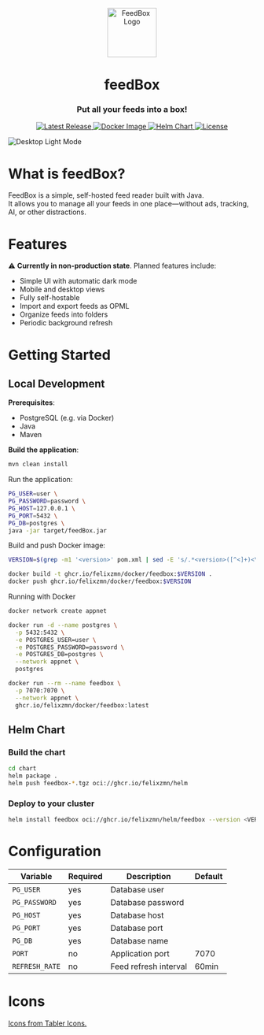 <p align="center">
  <img src="./src/main/resources/static/icons/package.svg" alt="FeedBox Logo" width="100"/>
</p>

<h1 align="center">feedBox</h1>
<h3 align="center">Put all your feeds into a box!</h3>

<p align="center">
  <!-- Build / CI -->
  <!-- <a href="https://github.com/felixzmn/feedbox/actions">
    <img src="https://github.com/felixzmn/feedbox/actions/workflows/build.yml/badge.svg" alt="Build Status"/>
  </a> -->
  <!-- Latest Release -->
  <a href="https://github.com/felixzmn/feedbox/releases">
    <img src="https://img.shields.io/github/v/release/felixzmn/feedbox?logo=github" alt="Latest Release"/>
  </a>
  <!-- Docker Image -->
  <a href="https://ghcr.io/felixzmn/docker/feedbox">
    <img src="https://img.shields.io/badge/docker-ghcr.io%2Ffeedbox-blue?logo=docker" alt="Docker Image"/>
  </a>
  <!-- Helm Chart -->
  <a href="https://ghcr.io/felixzmn/helm/feedbox">
    <img src="https://img.shields.io/badge/helm-chart-blue?logo=helm" alt="Helm Chart"/>
  </a>
  <!-- License -->
  <a href="./LICENSE">
    <img src="https://img.shields.io/github/license/felixzmn/feedbox" alt="License"/>
  </a>
</p>

![Desktop Light Mode](./docs/images/desktop-light.png)

# What is feedBox?

FeedBox is a simple, self-hosted feed reader built with Java.  
It allows you to manage all your feeds in one place—without ads, tracking, AI, or other distractions.

# Features

⚠️ **Currently in non-production state**. Planned features include:

- Simple UI with automatic dark mode
- Mobile and desktop views
- Fully self-hostable
- Import and export feeds as OPML
- Organize feeds into folders
- Periodic background refresh

# Getting Started

## Local Development

**Prerequisites**:

- PostgreSQL (e.g. via Docker)
- Java
- Maven

**Build the application**:

```bash
mvn clean install
```

Run the application:

```bash
PG_USER=user \
PG_PASSWORD=password \
PG_HOST=127.0.0.1 \
PG_PORT=5432 \
PG_DB=postgres \
java -jar target/feedBox.jar
```

Build and push Docker image:

```bash
VERSION=$(grep -m1 '<version>' pom.xml | sed -E 's/.*<version>([^<]+)<\/version>.*/\1/')

docker build -t ghcr.io/felixzmn/docker/feedbox:$VERSION .
docker push ghcr.io/felixzmn/docker/feedbox:$VERSION
```

Running with Docker

```bash
docker network create appnet

docker run -d --name postgres \
  -p 5432:5432 \
  -e POSTGRES_USER=user \
  -e POSTGRES_PASSWORD=password \
  -e POSTGRES_DB=postgres \
  --network appnet \
  postgres

docker run --rm --name feedbox \
  -p 7070:7070 \
  --network appnet \
  ghcr.io/felixzmn/docker/feedbox:latest
```

## Helm Chart

### Build the chart

```bash
cd chart
helm package .
helm push feedbox-*.tgz oci://ghcr.io/felixzmn/helm
```

### Deploy to your cluster

```bash
helm install feedbox oci://ghcr.io/felixzmn/helm/feedbox --version <VERSION>
```

# Configuration

| Variable       | Required | Description           | Default |
| -------------- | -------- | --------------------- | ------- |
| `PG_USER`      | yes      | Database user         |         |
| `PG_PASSWORD`  | yes      | Database password     |         |
| `PG_HOST`      | yes      | Database host         |         |
| `PG_PORT`      | yes      | Database port         |         |
| `PG_DB`        | yes      | Database name         |         |
| `PORT`         | no       | Application port      | 7070    |
| `REFRESH_RATE` | no       | Feed refresh interval | 60min   |

# Icons

[Icons from Tabler Icons.](https://tablericons.com/)

